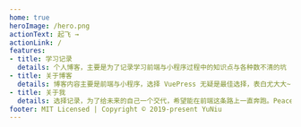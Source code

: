 ```yaml
---
home: true
heroImage: /hero.png
actionText: 起飞 →
actionLink: /
features:
- title: 学习记录
  details: 个人博客，主要是为了记录学习前端与小程序过程中的知识点与各种数不清的坑
- title: 关于博客
  details: 博客内容主要是前端与小程序，选择 VuePress 无疑是最佳选择，表白尤大大~
- title: 关于我
  details: 选择记录，为了给未来的自己一个交代，希望能在前端这条路上一直奔跑。Peace，yo~
footer: MIT Licensed | Copyright © 2019-present YuNiu
---
```

